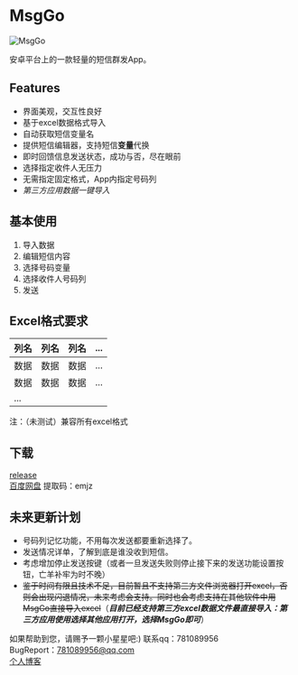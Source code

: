 # MsgGo
![MsgGo](./app/src/main/res/drawable/icon.png)  


安卓平台上的一款轻量的短信群发App。  
## Features
* 界面美观，交互性良好
* 基于excel数据格式导入
* 自动获取短信变量名
* 提供短信编辑器，支持短信**变量**代换
* 即时回馈信息发送状态，成功与否，尽在眼前
* 选择指定收件人无压力
* 无需指定固定格式，App内指定号码列
* *第三方应用数据一键导入*  

## 基本使用
1. 导入数据
2. 编辑短信内容
3. 选择号码变量
4. 选择收件人号码列
5. 发送

## Excel格式要求
列名|列名|列名|...
-|-|-|-
数据|数据|数据|...
数据|数据|数据|...
...|  
  
注：（未测试）兼容所有excel格式
## 下载
[release](https://github.com/781089956/MsgGo/releases/download/1.1/msgGo.apk)  
[百度网盘](https://pan.baidu.com/s/1fdnUKfsopAgSQVf3nsxPaQ) 提取码：emjz
## 未来更新计划

* 号码列记忆功能，不用每次发送都要重新选择了。
* 发送情况详单，了解到底是谁没收到短信。
* 考虑增加停止发送按键（或者一旦发送失败则停止接下来的发送功能设置按钮，亡羊补牢为时不晚）
* ~~鉴于时间有限且技术不足，目前暂且不支持第三方文件浏览器打开excel，否则会出现闪退情况，未来考虑会支持。同时也会考虑支持在其他软件中用MsgGo直接导入excel~~（***目前已经支持第三方excel数据文件最直接导入：第三方应用使用选择其他应用打开，选择MsgGo即可***）

如果帮助到您，请赐予一颗小星星吧:)
联系qq：781089956  
BugReport：781089956@qq.com  
[个人博客](http://yzzblog.top/)
